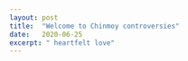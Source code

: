 ```yaml
---
layout: post
title:  "Welcome to Chinmoy controversies"
date:   2020-06-25
excerpt: " heartfelt love"
---
```


